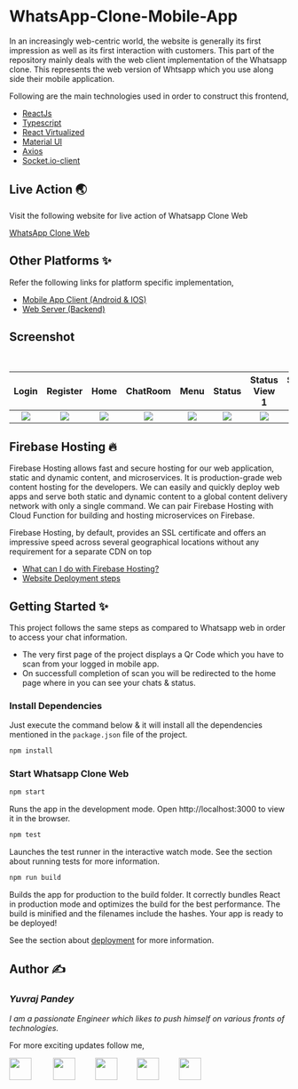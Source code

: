 # WhatsApp-Clone-Mobile-App 
In an increasingly web-centric world, the website is generally its first impression as well as its first interaction with customers. This part of the repository mainly deals with the web client implementation of the Whatsapp clone. This represents the web version of Whtsapp which you use along side their mobile application.

Following are the main technologies used in order to construct this frontend,
* <a href="https://reactjs.org/">ReactJs</a> 
* <a href="https://www.typescriptlang.org/">Typescript</a>
* <a href="https://github.com/bvaughn/react-virtualized">React Virtualized</a> 
* <a href="https://material-ui.com/">Material UI</a>
* <a href="https://github.com/axios/axios">Axios</a>
* <a href="https://socket.io/">Socket.io-client</a><br> 

## Live Action 🌏
Visit the following website for live action of Whatsapp Clone Web

<a href="https://whatsappclone-614cb.web.app/">WhatsApp Clone Web</a>


## Other Platforms ✨
Refer the following links for platform specific implementation,
* <a href="https://github.com/yuvraj24/WhatsApp-Clone/tree/master/app-client">Mobile App Client (Android & IOS)</a>
* <a href="https://github.com/yuvraj24/WhatsApp-Clone/tree/master/web-server">Web Server (Backend)</a>

## Screenshot
<br>

| **Login** | **Register** | **Home** | **ChatRoom** |  **Menu**  |  **Status**   |  **Status View 1** | **Status View 2** |
| :-----------: | :---------: | :----------: | :----------: | :------------: | :---------: | :----------: | :----------: |
| ![](../master/assets/wh_ios4.png) | ![](../master/assets/wh_ios5.png) | ![](../master/assets/wh_ios1.png) | ![](../master/assets/wh_ios8.png) | ![](../master/assets/wh_ios3.png) | ![](../master/assets/wh_ios2.png)  | ![](../master/assets/wh_ios7.png)  | ![](../master/assets/wh_ios6.png)  |

## Firebase Hosting 🔥
Firebase Hosting allows fast and secure hosting for our web application, static and dynamic content, and microservices. It is production-grade web content hosting for the developers. We can easily and quickly deploy web apps and serve both static and dynamic content to a global content delivery network with only a single command. We can pair Firebase Hosting with Cloud Function for building and hosting microservices on Firebase. 

Firebase Hosting, by default, provides an SSL certificate and offers an impressive speed across several geographical locations without any requirement for a separate CDN on top

* <a href="https://firebase.google.com/docs/hosting/use-cases">What can I do with Firebase Hosting?</a>
* <a href="https://firebase.google.com/docs/cli">Website Deployment steps</a>

## Getting Started ✨

This project follows the same steps as compared to Whatsapp web in order to access your chat information. 
* The very first page of the project displays a Qr Code which you have to scan from your logged in mobile app.
* On successfull completion of scan you will be redirected to the home page where in you can see your chats & status.

### Install Dependencies
Just execute the command below & it will install all the dependencies mentioned in the ```package.json``` file of the project.
```js
npm install
```

### Start Whatsapp Clone Web

```js
npm start
```
Runs the app in the development mode. Open http://localhost:3000 to view it in the browser.

```js
npm test
```
Launches the test runner in the interactive watch mode. See the section about running tests for more information.

```js
npm run build
```
Builds the app for production to the build folder. It correctly bundles React in production mode and optimizes the build for the best performance. The build is minified and the filenames include the hashes. Your app is ready to be deployed!

See the section about <a href="https://facebook.github.io/create-react-app/docs/deployment">deployment</a> for more information.
 

## Author  ✍️
### *Yuvraj Pandey*
*I am a passionate Engineer which likes to push himself on various fronts of technologies.*  

For more exciting updates follow me,

<a href="https://twitter.com/yuvrajpy24" target="_blank"><img src="https://github.com/yuvraj24/LiveSmashBar/blob/master/images/twitter.png" width="40" height="40"></a> &nbsp;&nbsp;&nbsp;&nbsp;&nbsp;&nbsp;&nbsp;&nbsp;&nbsp;<a href="https://www.linkedin.com/in/yuvraj24" target="_blank"><img src="https://github.com/yuvraj24/LiveSmashBar/blob/master/images/linkedin.png" width="40" height="40"></a>&nbsp;&nbsp;&nbsp;&nbsp;&nbsp;&nbsp;&nbsp;&nbsp;&nbsp;<a href="https://github.com/yuvraj24" target="_blank"><img src="https://github.com/yuvraj24/LiveSmashBar/blob/master/images/github.png" height="40"></a>&nbsp;&nbsp;&nbsp;&nbsp;&nbsp;&nbsp;&nbsp;&nbsp;&nbsp;<a href="https://medium.com/@yuvrajpandey24" target="_blank"><img src="https://github.com/yuvraj24/LiveSmashBar/blob/master/images/medium.png" width="40" height="40"></a>&nbsp;&nbsp;&nbsp;&nbsp;&nbsp;&nbsp;&nbsp;&nbsp;&nbsp;<a href="https://play.google.com/store/apps/developer?id=Yuvraj+Pandey"><img src="https://github.com/yuvraj24/LiveSmashBar/blob/master/images/playstore.png" width="40" height="40"></a>
